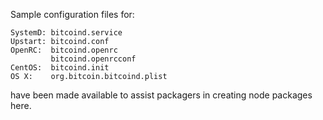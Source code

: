 Sample configuration files for:
```
SystemD: bitcoind.service
Upstart: bitcoind.conf
OpenRC:  bitcoind.openrc
         bitcoind.openrcconf
CentOS:  bitcoind.init
OS X:    org.bitcoin.bitcoind.plist
```
have been made available to assist packagers in creating node packages here.
